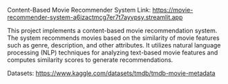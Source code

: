 Content-Based Movie Recommender System Link: https://movie-recommender-system-a6izactmcg7er7t7ayvpsy.streamlit.app

This project implements a content-based movie recommendation system. The system recommends movies based on the similarity of movie features such as genre, description, and other attributes. It utilizes natural language processing (NLP) techniques for analyzing text-based movie features and computes similarity scores to generate recommendations.


Datasets: https://www.kaggle.com/datasets/tmdb/tmdb-movie-metadata

